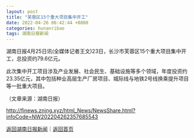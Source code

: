 ```yaml
---
layout: post
title: "芙蓉区15个重大项目集中开工"
date: 2022-04-26 06:42:44 +0800
categories: hunanribao
tags: 湖南日报新闻
---
```

<p>湖南日报4月25日讯(全媒体记者王文)23日，长沙市芙蓉区15个重大项目集中开工，总投资约79.6亿元。</p>
 <p>此次集中开工项目涉及产业发展、社会民生、基础设施等多个领域，年度投资约23.35亿元，其中包括种业高层生产厂房项目、城际线与地铁2号线换乘提升项目等一批重大项目。</p><p class="em_media">（文章来源：湖南日报）</p>

<http://finews.zning.xyz/html_News/NewsShare.html?infoCode=NW202204262357685543>

[返回湖南日报新闻](//finews.withounder.com/category/hunanribao.html)｜[返回首页](//finews.withounder.com/)